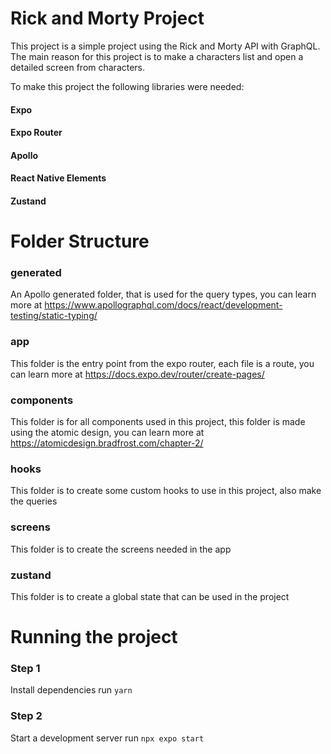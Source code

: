 # Rick and Morty Project

This project is a simple project using the Rick and Morty API with GraphQL. The main reason for this project is to make a characters list and open a detailed screen from characters.

To make this project the following libraries were needed:

#### Expo
#### Expo Router
#### Apollo
#### React Native Elements
#### Zustand

# Folder Structure

### __generated__
An Apollo generated folder, that is used for the query types, you can learn more at https://www.apollographql.com/docs/react/development-testing/static-typing/

### app
This folder is the entry point from the expo router, each file is a route, you can learn more at https://docs.expo.dev/router/create-pages/

### components
This folder is for all components used in this project, this folder is made using the atomic design, you can learn more at https://atomicdesign.bradfrost.com/chapter-2/

### hooks
This folder is to create some custom hooks to use in this project, also make the queries

### screens
This folder is to create the screens needed in the app

### zustand
This folder is to create a global state that can be used in the project

# Running the project

### Step 1
Install dependencies
run `yarn`

### Step 2
Start a development server
run `npx expo start`